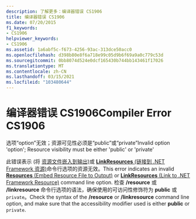 ```yaml
---
description: 了解更多：编译器错误 CS1906
title: 编译器错误 CS1906
ms.date: 07/20/2015
f1_keywords:
- CS1906
helpviewer_keywords:
- CS1906
ms.assetid: 1a6abf5c-f673-4256-93ac-313dce50acc0
ms.openlocfilehash: d398b80e8f6a718e99c05d9b6f69a9a0c779c53d
ms.sourcegitcommit: 0bb8074d524e0dcf165430b744bb143461f17026
ms.translationtype: MT
ms.contentlocale: zh-CN
ms.lasthandoff: 03/15/2021
ms.locfileid: "103480644"
---
```

# <a name="compiler-error-cs1906"></a><span data-ttu-id="1bf22-103">编译器错误 CS1906</span><span class="sxs-lookup"><span data-stu-id="1bf22-103">Compiler Error CS1906</span></span>

<span data-ttu-id="1bf22-104">选项“option”无效；资源可见性必须是“public”或“private”</span><span class="sxs-lookup"><span data-stu-id="1bf22-104">Invalid option 'option'; Resource visibility must be either 'public' or 'private'</span></span>  
  
 <span data-ttu-id="1bf22-105">此错误表示 (将 [ 资源文件嵌入到输出)](../language-reference/compiler-options/resources.md#resources)或 [ **LinkResources** (链接到 .NET Framework 资源)](../language-reference/compiler-options/resources.md#linkresources)命令行选项的资源无效。</span><span class="sxs-lookup"><span data-stu-id="1bf22-105">This error indicates an invalid [**Resources** (Embed Resource File to Output)](../language-reference/compiler-options/resources.md#resources) or [**LinkResources** (Link to .NET Framework Resource)](../language-reference/compiler-options/resources.md#linkresources) command line option.</span></span> <span data-ttu-id="1bf22-106">检查 **/resource** 或 **/linkresource** 命令行选项的语法，确保使用的可访问性修饰符为 **public** 或 `private`。</span><span class="sxs-lookup"><span data-stu-id="1bf22-106">Check the syntax of the **/resource** or **/linkresource** command line option, and make sure that the accessibility modifier used is either **public** or `private`.</span></span>
